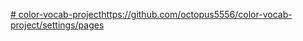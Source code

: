 [# color-vocab-project](https://github.com/octopus5556/color-vocab-project/settings/pages)https://github.com/octopus5556/color-vocab-project/settings/pages
